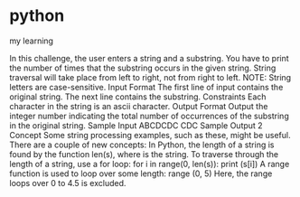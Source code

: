 # python
my learning


In this challenge, the user enters a string and a substring. You have to print the number of times that the substring occurs in the given string. String traversal will take place from left to right, not from right to left.
NOTE: String letters are case-sensitive.
Input Format
The first line of input contains the original string. The next line contains the substring.
Constraints
Each character in the string is an ascii character.
Output Format
Output the integer number indicating the total number of occurrences of the substring in the original string.
Sample Input
ABCDCDC
CDC
Sample Output
2
Concept
Some string processing examples, such as these, might be useful.
There are a couple of new concepts:
In Python, the length of a string is found by the function len(s), where  is the string.
To traverse through the length of a string, use a for loop:
for i in range(0, len(s)):
    print (s[i])
A range function is used to loop over some length:
range (0, 5)
Here, the range loops over 0 to 4.5  is excluded.


